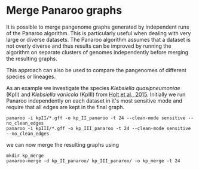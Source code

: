 # Merge Panaroo graphs

It is possible to merge pangenome graphs generated by independent runs of the Panaroo algorithm. This is particularly useful when dealing with very large or diverse datasets. The Panaroo algorithm assumes that a dataset is not overly diverse and thus results can be improved by running the algorithm on separate clusters of genomes independently before merging the resulting graphs.

This approach can also be used to compare the pangenomes of different species or lineages.

As an example we investigate the species *Klebsiella quasipneumoniae* (KpII) and *Klebsiella variicola* (KpIII) from [Holt et al., 2015](https://www.pnas.org/content/112/27/E3574). Initially we run Panaroo independently on each dataset in it's most sensitive mode and require that all edges are kept in the final graph. 

```
panaroo -i kpII/*.gff -o kp_II_panaroo -t 24 --clean-mode sensitive --no_clean_edges
panaroo -i kpIII/*.gff -o kp_III_panaroo -t 24 --clean-mode sensitive --no_clean_edges
```

we can now merge the resulting graphs using

```
mkdir kp_merge
panaroo-merge -d kp_II_panaroo/ kp_III_panaroo/ -o kp_merge -t 24
```

